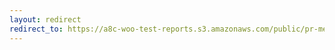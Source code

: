 ```yaml
---
layout: redirect
redirect_to: https://a8c-woo-test-reports.s3.amazonaws.com/public/pr-merge/41495/api/index.html
---
```

